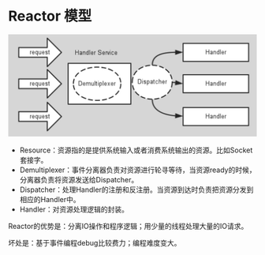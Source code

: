 # Reactor 模型

![Reactor-Model](../images/Reactor.png)

- Resource：资源指的是提供系统输入或者消费系统输出的资源。比如Socket套接字。
- Demultiplexer：事件分离器负责对资源进行轮寻等待，当资源ready的时候，分离器负责将资源发送给Dispatcher。
- Dispatcher：处理Handler的注册和反注册。当资源到达时负责把资源分发到相应的Handler中。
- Handler：对资源处理逻辑的封装。

Reactor的优势是：分离IO操作和程序逻辑；用少量的线程处理大量的IO请求。

坏处是：基于事件编程debug比较费力；编程难度变大。